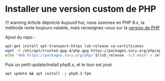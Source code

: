 # Installer une version custom de PHP

!!! warning Article déprécié
    Aujourd'hui, nous sommes en PHP 8.x, la méthode reste toujours valable, mais renseignez-vous sur la [version de PHP](https://www.php.net/supported-versions.php)

Ajout du repo :

```bash
apt-get install apt-transport-https lsb-release ca-certificates
wget -O /etc/apt/trusted.gpg.d/php.gpg https://packages.sury.org/php/apt.gpg
echo "deb https://packages.sury.org/php/ $(lsb_release -sc) main" > /etc/apt/sources.list.d/php.list
```

Puis un petit update/install php8.x, et le tour est joué

```bash
apt update && apt install -y php8.2-fpm
```
